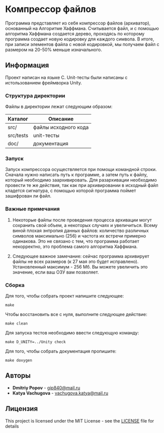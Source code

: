 # Компрессор файлов
Программа представляет из себя компрессор файлов (архиватор), основанный на Алгоритме Хаффмана.
Считывается файл, и с помощью алгоритма Хаффмана создается дерево, проходясь по которому программа создает новую кодировку для каждого символа. В итоге, при записи элементов файла с новой кодировкой, мы получаем файл с размером на 20-50% меньше изначального.

## Информация
Проект написан на языке C. Unit-тесты были написаны с истользованием фреймворка Unity.

### Структура директории
Файлы в директории лежат следующим образом:

  Каталог    |   Описание
-------------|----------------------
src/         | файлы исходного кода 
src/tests    | unit-тесты
doc/         | документация 

### Запуск
Запуск компрессора осуществляется при помощи командной строки. Сначала нужно написать путь к программе, а затем путь к файлу, который необходимо заархивировать. 
Для разархивации необходимо провести те же действия, так как при архивировании в исходный файл кладется сигнатура, с помощью которой программа поймет зашифрован ли файл.

### Важные примечания
1. Некоторые файлы после проведения процесса архивации могут сохранить свой объем, а некоторых случаях и увеличиться. Всему виной плохая энтропия данных файлов: количество различных символов максимально (256) и частота их встречи примерно одинакова. Это не связано с тем, что программа работает некорректно, это проблема самого алгоритма Хаффмана.

2. Следующее важное замечание: сейчас программа архивирует файлы не всех размеров (к 27 мая это будет исправлено). Установленный максимум - 256 Мб. Вы можете увеличить это значение, если ваш ОЗУ вам позволяет.
### Сборка
Для того, чтобы собрать проект напишите следующее:
````
make
````
Чтобы восстановить все с нуля, выполните следующее действие:
````
make clean
````
Для запуска тестов необходимо ввести следующую команду:
````
make D_UNITY=../Unity check
````
Для того, чтобы собрать документация пропишите:
````
make doxygen
````

## Авторы
* **Dmitriy Popov** - gip840@mail.ru
* **Katya Vachugova** - vachugova.katya@mail.ru

## Лицензия
This project is licensed under the MIT License - see the [LICENSE](LICENSE) file for details
